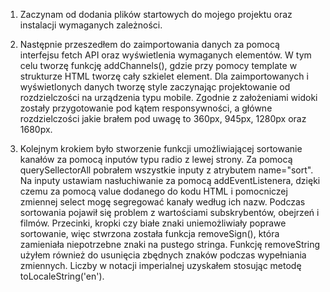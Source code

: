 1. Zaczynam od dodania plików startowych do mojego projektu oraz instalacji wymaganych zależności.

2. Następnie przeszedłem do zaimportowania danych za pomocą interfejsu fetch API oraz wyświetlenia wymaganych elementów. W tym celu tworzę funkcję addChannels(), gdzie przy pomocy template w strukturze HTML tworzę cały szkielet element. Dla zaimportowanych i wyświetlonych danych tworzę style zaczynając projektowanie od rozdzielczości na urządzenia typu mobile. Zgodnie z założeniami widoki zostały przygotowanie pod kątem responsywności, a główne rozdzielczości jakie brałem pod uwagę to 360px, 945px, 1280px oraz 1680px.

3. Kolejnym krokiem było stworzenie funkcji umożliwiającej sortowanie kanałów za pomocą inputów typu radio z lewej strony. Za pomocą querySellectorAll pobrałem wszystkie inputy z atrybutem name="sort". Na inputy ustawiam nasłuchiwanie za pomocą addEventListenera, dzięki czemu za pomocą value dodanego do kodu HTML i pomocniczej zmiennej select mogę segregować kanały według ich nazw. Podczas sortowania pojawił się problem z wartościami subskrybentów, obejrzeń i filmów. Przecinki, kropki czy białe znaki uniemożliwiały poprawe sortowanie, więc stwrzona została funkcja removeSign(), która zamieniała niepotrzebne znaki na pustego stringa. Funkcję removeString użyłem również do usunięcia zbędnych znaków podczas wypełniania zmiennych. Liczby w notacji imperialnej uzyskałem stosując metodę toLocaleString('en').